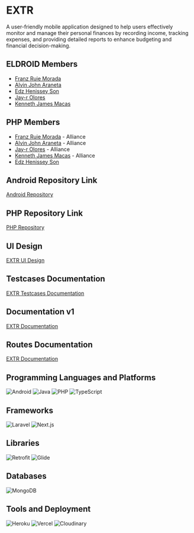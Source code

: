 # EXTR

A user-friendly mobile application designed to help users effectively monitor and manage their personal finances by recording income, tracking expenses, and providing detailed reports to enhance budgeting and financial decision-making.

## ELDROID Members

-   [Franz Ruie Morada](https://www.github.com/UnusualRuWei)
-   [Alvin John Araneta](https://www.github.com/ajiwnl)
-   [Edz Henissey Son](https://www.github.com/edzzson)
-   [Jay-r Olores](https://github.com/jayr-olores)
-   [Kenneth James Macas](https://github.com/soliken1)

## PHP Members

-   [Franz Ruie Morada](https://www.github.com/UnusualRuWei) - Alliance
-   [Alvin John Araneta](https://www.github.com/ajiwnl) - Alliance
-   [Jay-r Olores](https://github.com/jayr-olores) - Alliance
-   [Kenneth James Macas](https://github.com/soliken1) - Alliance
-   [Edz Henissey Son](https://www.github.com/edzzson)

## Android Repository Link

[Android Repository](https://github.com/ajiwnl/ELDROID_EXTR_730FRI)

## PHP Repository Link

[PHP Repository](https://github.com/soliken1/PHP_EXTR_FRI730)

## UI Design

[EXTR UI Design](https://www.figma.com/design/mmyOXxq06WnneADJIHGHWI/Expense-Tracker-Mobile?node-id=0-1&t=75P8iLZ9YfnCpkOZ-1)

## Testcases Documentation

[EXTR Testcases Documentation](https://docs.google.com/document/d/1DnOizLAk7B-m5pID0SRbnKqakzEq-Cv1-M2_ePGiamw/edit?usp=sharing)

## Documentation v1

[EXTR Documentation](https://docs.google.com/document/d/13_XFvjMy-EvWEGbCuuIFWNnsSVNGCSdF-5YcDfk65iY/edit?usp=sharing)

## Routes Documentation

[EXTR Documentation](Routes_Documentation.md)

## Programming Languages and Platforms
![Android](https://img.shields.io/badge/Android-3DDC84?style=for-the-badge&logo=android&logoColor=white) ![Java](https://img.shields.io/badge/Java-007396?style=for-the-badge&logo=java&logoColor=white) ![PHP](https://img.shields.io/badge/PHP-777BB4?style=for-the-badge&logo=php&logoColor=white) ![TypeScript](https://img.shields.io/badge/TypeScript-3178C6?style=for-the-badge&logo=typescript&logoColor=white)

## Frameworks
![Laravel](https://img.shields.io/badge/Laravel-FF2D20?style=for-the-badge&logo=laravel&logoColor=white) ![Next.js](https://img.shields.io/badge/Next.js-000000?style=for-the-badge&logo=next.js&logoColor=white)

## Libraries
![Retrofit](https://img.shields.io/badge/Retrofit-3DDC84?style=for-the-badge&logo=android&logoColor=white) ![Glide](https://img.shields.io/badge/Glide-3DDC84?style=for-the-badge&logo=android&logoColor=white)

## Databases
![MongoDB](https://img.shields.io/badge/MongoDB-47A248?style=for-the-badge&logo=mongodb&logoColor=white)

## Tools and Deployment
![Heroku](https://img.shields.io/badge/Heroku-430098?style=for-the-badge&logo=heroku&logoColor=white) ![Vercel](https://img.shields.io/badge/Vercel-000000?style=for-the-badge&logo=vercel&logoColor=white) ![Cloudinary](https://img.shields.io/badge/Cloudinary-3448C5?style=for-the-badge&logo=cloudinary&logoColor=white)

